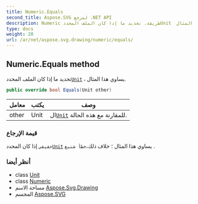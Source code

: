 ```yaml
---
title: Numeric.Equals
second_title: Aspose.SVG لمرجع .NET API
description: Numeric طريقة. تحديد ما إذا كان الملف المحددUnit  يساوي هذا المثال.
type: docs
weight: 20
url: /ar/net/aspose.svg.drawing/numeric/equals/
---
```

## Numeric.Equals method

تحديد ما إذا كان الملف المحدد[`Unit`](../../unit/) ، يساوي هذا المثال.

```csharp
public override bool Equals(Unit other)
```

| معامل | يكتب | وصف |
| --- | --- | --- |
| other | Unit | ال[`Unit`](../../unit/) للمقارنة مع هذه الحالة. |

### قيمة الإرجاع

`حقيقي` إذا كان المحدد[`Unit`](../../unit/) يساوي هذا المثال ؛ خلاف ذلك،`خطأ شنيع` .

### أنظر أيضا

* class [Unit](../../unit/)
* class [Numeric](../)
* مساحة الاسم [Aspose.Svg.Drawing](../../numeric/)
* المجسم [Aspose.SVG](../../../)


